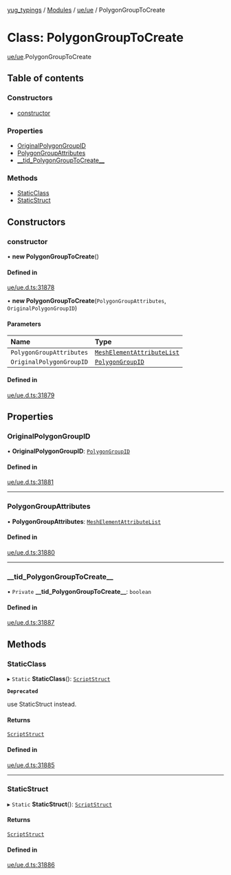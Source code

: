 [yug_typings](../README.md) / [Modules](../modules.md) / [ue/ue](../modules/ue_ue.md) / PolygonGroupToCreate

# Class: PolygonGroupToCreate

[ue/ue](../modules/ue_ue.md).PolygonGroupToCreate

## Table of contents

### Constructors

- [constructor](ue_ue.PolygonGroupToCreate.md#constructor)

### Properties

- [OriginalPolygonGroupID](ue_ue.PolygonGroupToCreate.md#originalpolygongroupid)
- [PolygonGroupAttributes](ue_ue.PolygonGroupToCreate.md#polygongroupattributes)
- [\_\_tid\_PolygonGroupToCreate\_\_](ue_ue.PolygonGroupToCreate.md#__tid_polygongrouptocreate__)

### Methods

- [StaticClass](ue_ue.PolygonGroupToCreate.md#staticclass)
- [StaticStruct](ue_ue.PolygonGroupToCreate.md#staticstruct)

## Constructors

### constructor

• **new PolygonGroupToCreate**()

#### Defined in

[ue/ue.d.ts:31878](https://github.com/YugMetaverse/yug_typings/blob/b7d9b19/ue/ue.d.ts#L31878)

• **new PolygonGroupToCreate**(`PolygonGroupAttributes`, `OriginalPolygonGroupID`)

#### Parameters

| Name | Type |
| :------ | :------ |
| `PolygonGroupAttributes` | [`MeshElementAttributeList`](ue_ue.MeshElementAttributeList.md) |
| `OriginalPolygonGroupID` | [`PolygonGroupID`](ue_ue.PolygonGroupID.md) |

#### Defined in

[ue/ue.d.ts:31879](https://github.com/YugMetaverse/yug_typings/blob/b7d9b19/ue/ue.d.ts#L31879)

## Properties

### OriginalPolygonGroupID

• **OriginalPolygonGroupID**: [`PolygonGroupID`](ue_ue.PolygonGroupID.md)

#### Defined in

[ue/ue.d.ts:31881](https://github.com/YugMetaverse/yug_typings/blob/b7d9b19/ue/ue.d.ts#L31881)

___

### PolygonGroupAttributes

• **PolygonGroupAttributes**: [`MeshElementAttributeList`](ue_ue.MeshElementAttributeList.md)

#### Defined in

[ue/ue.d.ts:31880](https://github.com/YugMetaverse/yug_typings/blob/b7d9b19/ue/ue.d.ts#L31880)

___

### \_\_tid\_PolygonGroupToCreate\_\_

• `Private` **\_\_tid\_PolygonGroupToCreate\_\_**: `boolean`

#### Defined in

[ue/ue.d.ts:31887](https://github.com/YugMetaverse/yug_typings/blob/b7d9b19/ue/ue.d.ts#L31887)

## Methods

### StaticClass

▸ `Static` **StaticClass**(): [`ScriptStruct`](ue_ue.ScriptStruct.md)

**`Deprecated`**

use StaticStruct instead.

#### Returns

[`ScriptStruct`](ue_ue.ScriptStruct.md)

#### Defined in

[ue/ue.d.ts:31885](https://github.com/YugMetaverse/yug_typings/blob/b7d9b19/ue/ue.d.ts#L31885)

___

### StaticStruct

▸ `Static` **StaticStruct**(): [`ScriptStruct`](ue_ue.ScriptStruct.md)

#### Returns

[`ScriptStruct`](ue_ue.ScriptStruct.md)

#### Defined in

[ue/ue.d.ts:31886](https://github.com/YugMetaverse/yug_typings/blob/b7d9b19/ue/ue.d.ts#L31886)
